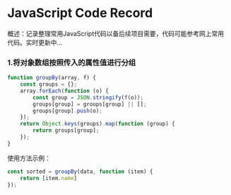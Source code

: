 JavaScript Code Record
===
概述：记录整理常用JavaScript代码以备后续项目需要，代码可能参考网上常用代码。实时更新中...

### 1.将对象数组按照传入的属性值进行分组
```javascript
function groupBy(array, f) {
    const groups = {};
    array.forEach(function (o) {
        const group = JSON.stringify(f(o));
        groups[group] = groups[group] || [];
        groups[group].push(o);
    });
    return Object.keys(groups).map(function (group) {
        return groups[group];
    });
}
```

使用方法示例：
```javascript
const sorted = groupBy(data, function (item) {
    return [item.name]
});
```
